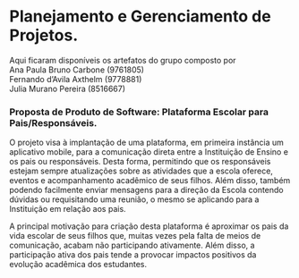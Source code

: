 # Planejamento e Gerenciamento de Projetos.
Aqui ficaram disponíveis os artefatos do grupo composto por  
Ana Paula Bruno Carbone (9761805)  
Fernando d’Avila Axthelm (9778881)  
Julia Murano Pereira (8516667)  

### Proposta de Produto de Software: Plataforma Escolar para Pais/Responsáveis. 
  O projeto visa à implantação de uma plataforma, em primeira instância um aplicativo mobile,  para a comunicação direta entre a Instituição de Ensino e os pais ou responsáveis. Desta forma, permitindo que os responsáveis estejam sempre atualizações sobre as atividades que a escola oferece, eventos e acompanhamento acadêmico de seus filhos. Além disso, também podendo facilmente enviar mensagens para a direção da Escola contendo dúvidas ou requisitando uma reunião, o mesmo se aplicando para a Instituição em relação aos pais. 
  
  A principal motivação para criação desta plataforma é aproximar os pais da vida escolar de seus filhos que, muitas vezes pela falta de meios de comunicação, acabam não participando ativamente. Além disso, a participação ativa dos pais tende a provocar impactos positivos da evolução acadêmica dos estudantes.
